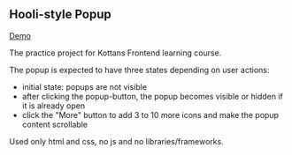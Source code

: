 ## Hooli-style Popup

[Demo](https://dmytro-botnarenko.github.io/hooli-style-popup)

The practice project for Kottans Frontend learning course.

The popup is expected to have three states depending on user actions:
- initial state: popups are not visible
- after clicking the popup-button, the popup becomes visible or hidden if it is already open
- click the "More" button to add 3 to 10 more icons and make the popup content scrollable

Used only html and css, no js and no libraries/frameworks.